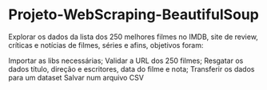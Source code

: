 # Projeto-WebScraping-BeautifulSoup

Explorar os dados da lista dos 250 melhores filmes no IMDB, site de review, críticas e notícias de filmes, séries e afins, objetivos foram:

Importar as libs necessárias;
Validar a URL dos 250 filmes;
Resgatar os dados título, direção e escritores, data do filme e nota;
Transferir os dados para um dataset
Salvar num arquivo CSV
